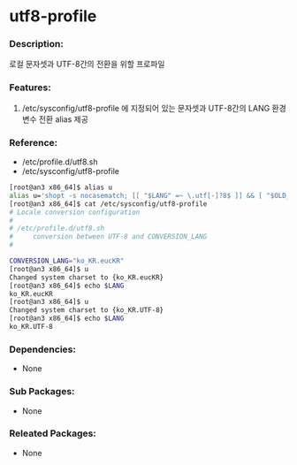 # utf8-profile

### Description:

로컬 문자셋과 UTF-8간의 전환을 위할 프로파일

### Features:
1. /etc/sysconfig/utf8-profile 에 지정되어 있는 문자셋과 UTF-8간의 LANG 환경 변수 전환 alias 제공

### Reference:

* /etc/profile.d/utf8.sh
* /etc/sysconfig/utf8-profile

```bash
[root@an3 x86_64]$ alias u
alias u='shopt -s nocasematch; [[ "$LANG" =~ \.utf[-]?8$ ]] && [ "$OLD_LANG" != "$CONVERSION_LANG" ] && OLD_LANG="${CONVERSION_LANG}" ; [[ "$LANG" =~ \.utf[-]?8$ ]] && NEW_LANG="${OLD_LANG:=${CONVERSION_LANG}}" || NEW_LANG="${LANG%%.*}.UTF-8"; export OLD_LANG="$LANG" && export LANG="$NEW_LANG" && export USER_LANG="$NEW_LANG" && export LC_ALL="$NEW_LANG"; echo "Changed system charset to {${LANG}}"; shopt -u nocasematch'
[root@an3 x86_64]$ cat /etc/sysconfig/utf8-profile
# Locale conversion configuration
#
# /etc/profile.d/utf8.sh
#     conversion between UTF-8 and CONVERSION_LANG
#

CONVERSION_LANG="ko_KR.eucKR"
[root@an3 x86_64]$ u
Changed system charset to {ko_KR.eucKR}
[root@an3 x86_64]$ echo $LANG
ko_KR.eucKR
[root@an3 x86_64]$ u
Changed system charset to {ko_KR.UTF-8}
[root@an3 x86_64]$ echo $LANG
ko_KR.UTF-8
```

### Dependencies:
* None

### Sub Packages:
* None

### Releated Packages:
* None
